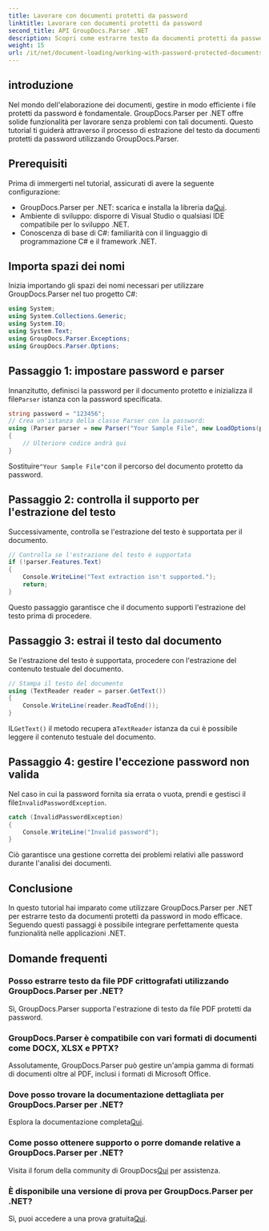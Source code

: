 ```yaml
---
title: Lavorare con documenti protetti da password
linktitle: Lavorare con documenti protetti da password
second_title: API GroupDocs.Parser .NET
description: Scopri come estrarre testo da documenti protetti da password utilizzando GroupDocs.Parser per .NET. Migliora le tue capacità di elaborazione dei documenti.
weight: 15
url: /it/net/document-loading/working-with-password-protected-documents/
---
```

## introduzione
Nel mondo dell'elaborazione dei documenti, gestire in modo efficiente i file protetti da password è fondamentale. GroupDocs.Parser per .NET offre solide funzionalità per lavorare senza problemi con tali documenti. Questo tutorial ti guiderà attraverso il processo di estrazione del testo da documenti protetti da password utilizzando GroupDocs.Parser.
## Prerequisiti
Prima di immergerti nel tutorial, assicurati di avere la seguente configurazione:
-  GroupDocs.Parser per .NET: scarica e installa la libreria da[Qui](https://releases.groupdocs.com/parser/net/).
- Ambiente di sviluppo: disporre di Visual Studio o qualsiasi IDE compatibile per lo sviluppo .NET.
- Conoscenza di base di C#: familiarità con il linguaggio di programmazione C# e il framework .NET.

## Importa spazi dei nomi
Inizia importando gli spazi dei nomi necessari per utilizzare GroupDocs.Parser nel tuo progetto C#:
```csharp
using System;
using System.Collections.Generic;
using System.IO;
using System.Text;
using GroupDocs.Parser.Exceptions;
using GroupDocs.Parser.Options;
```

## Passaggio 1: impostare password e parser
 Innanzitutto, definisci la password per il documento protetto e inizializza il file`Parser` istanza con la password specificata.
```csharp
string password = "123456";
// Crea un'istanza della classe Parser con la password:
using (Parser parser = new Parser("Your Sample File", new LoadOptions(password)))
{
    // Ulteriore codice andrà qui
}
```
 Sostituire`"Your Sample File"`con il percorso del documento protetto da password.
## Passaggio 2: controlla il supporto per l'estrazione del testo
Successivamente, controlla se l'estrazione del testo è supportata per il documento.
```csharp
// Controlla se l'estrazione del testo è supportata
if (!parser.Features.Text)
{
    Console.WriteLine("Text extraction isn't supported.");
    return;
}
```
Questo passaggio garantisce che il documento supporti l'estrazione del testo prima di procedere.
## Passaggio 3: estrai il testo dal documento
Se l'estrazione del testo è supportata, procedere con l'estrazione del contenuto testuale del documento.
```csharp
// Stampa il testo del documento
using (TextReader reader = parser.GetText())
{
    Console.WriteLine(reader.ReadToEnd());
}
```
 IL`GetText()` il metodo recupera a`TextReader` istanza da cui è possibile leggere il contenuto testuale del documento.
## Passaggio 4: gestire l'eccezione password non valida
 Nel caso in cui la password fornita sia errata o vuota, prendi e gestisci il file`InvalidPasswordException`.
```csharp
catch (InvalidPasswordException)
{
    Console.WriteLine("Invalid password");
}
```
Ciò garantisce una gestione corretta dei problemi relativi alle password durante l'analisi dei documenti.

## Conclusione
In questo tutorial hai imparato come utilizzare GroupDocs.Parser per .NET per estrarre testo da documenti protetti da password in modo efficace. Seguendo questi passaggi è possibile integrare perfettamente questa funzionalità nelle applicazioni .NET.

## Domande frequenti
### Posso estrarre testo da file PDF crittografati utilizzando GroupDocs.Parser per .NET?
Sì, GroupDocs.Parser supporta l'estrazione di testo da file PDF protetti da password.
### GroupDocs.Parser è compatibile con vari formati di documenti come DOCX, XLSX e PPTX?
Assolutamente, GroupDocs.Parser può gestire un'ampia gamma di formati di documenti oltre al PDF, inclusi i formati di Microsoft Office.
### Dove posso trovare la documentazione dettagliata per GroupDocs.Parser per .NET?
 Esplora la documentazione completa[Qui](https://tutorials.groupdocs.com/parser/net/).
### Come posso ottenere supporto o porre domande relative a GroupDocs.Parser per .NET?
 Visita il forum della community di GroupDocs[Qui](https://forum.groupdocs.com/c/parser/17) per assistenza.
### È disponibile una versione di prova per GroupDocs.Parser per .NET?
 Sì, puoi accedere a una prova gratuita[Qui](https://releases.groupdocs.com/).